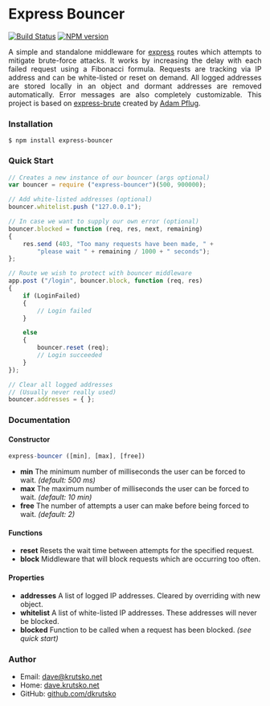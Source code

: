 # Express Bouncer
[![Build Status](https://travis-ci.org/dkrutsko/express-bouncer.png)](https://travis-ci.org/dkrutsko/express-bouncer)
[![NPM version](https://badge.fury.io/js/express-bouncer.png)](https://badge.fury.io/js/express-bouncer)

<p align="justify">A simple and standalone middleware for <a href="https://github.com/visionmedia/express">express</a> routes which attempts to mitigate brute-force attacks. It works by increasing the delay with each failed request using a Fibonacci formula. Requests are tracking via IP address and can be white-listed or reset on demand. All logged addresses are stored locally in an object and dormant addresses are removed automatically. Error messages are also completely customizable. This project is based on <a href="https://github.com/AdamPflug/express-brute">express-brute</a> created by <a href="https://github.com/AdamPflug">Adam Pflug</a>.</p>

### Installation
```shell
$ npm install express-bouncer
```

### Quick Start
```js
// Creates a new instance of our bouncer (args optional)
var bouncer = require ("express-bouncer")(500, 900000);

// Add white-listed addresses (optional)
bouncer.whitelist.push ("127.0.0.1");

// In case we want to supply our own error (optional)
bouncer.blocked = function (req, res, next, remaining)
{
	res.send (403, "Too many requests have been made, " +
		"please wait " + remaining / 1000 + " seconds");
};

// Route we wish to protect with bouncer middleware
app.post ("/login", bouncer.block, function (req, res)
{
	if (LoginFailed)
	{
		// Login failed
	}

	else
	{
		bouncer.reset (req);
		// Login succeeded
	}
});

// Clear all logged addresses
// (Usually never really used)
bouncer.addresses = { };
```

### Documentation
#### Constructor
```js
express-bouncer ([min], [max], [free])
```
* **min** The minimum number of milliseconds the user can be forced to wait. *(default: 500 ms)*
* **max** The maximum number of milliseconds the user can be forced to wait. *(default: 10 min)*
* **free** The number of attempts a user can make before being forced to wait. *(default: 2)*

#### Functions
* **reset** Resets the wait time between attempts for the specified request.
* **block** Middleware that will block requests which are occurring too often.

#### Properties
* **addresses** A list of logged IP addresses. Cleared by overriding with new object.
* **whitelist** A list of white-listed IP addresses. These addresses will never be blocked.
* **blocked** Function to be called when a request has been blocked. *(see quick start)*

### Author
* Email: <dave@krutsko.net>
* Home: [dave.krutsko.net](http://dave.krutsko.net)
* GitHub: [github.com/dkrutsko](https://github.com/dkrutsko)